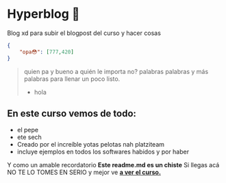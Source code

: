 # Hyperblog 💚
Blog xd para subir el blogpost del curso y hacer cosas
```json
{
    "opa😳": [777,420]
}
```
> quien pa y bueno a quién le importa no? palabras palabras y más palabras para llenar un poco listo.
> - hola

## En este curso vemos de todo:
* el pepe
* ete sech
* Creado por el increíble yotas pelotas nah platziteam
* incluye ejemplos en todos los softwares habidos y por haber

Y como un amable recordatorio **Este readme.md es un chiste** Si llegas acá NO TE LO TOMES EN SERIO y mejor ve [**a ver el curso.**](http://https://www.youtube.com/watch?v=Q2GCXCG6-os&t=255s "a ver el curso")